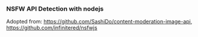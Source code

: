 ### NSFW API Detection with nodejs
Adopted from:
https://github.com/SashiDo/content-moderation-image-api, https://github.com/infinitered/nsfwjs
